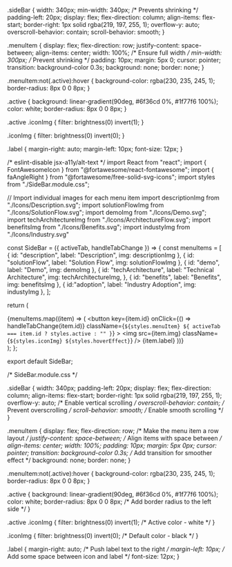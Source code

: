 .sideBar {
  width: 340px;
  min-width: 340px; /* Prevents shrinking */
  padding-left: 20px;
  display: flex;
  flex-direction: column;
  align-items: flex-start;
  border-right: 1px solid rgba(219, 197, 255, 1);
  overflow-y: auto;
  overscroll-behavior: contain;
  scroll-behavior: smooth;
}

.menuItem {
  display: flex;
  flex-direction: row;
  justify-content: space-between;
  align-items: center;
  width: 100%; /* Ensure full width */
  min-width: 300px; /* Prevent shrinking */
  padding: 10px;
  margin: 5px 0;
  cursor: pointer;
  transition: background-color 0.3s;
  background: none;
  border: none;
}

.menuItem:not(.active):hover {
  background-color: rgba(230, 235, 245, 1);
  border-radius: 8px 0 0 8px;
}

.active {
  background: linear-gradient(90deg, #6f36cd 0%, #1f77f6 100%);
  color: white;
  border-radius: 8px 0 0 8px;
}

.active .iconImg {
  filter: brightness(0) invert(1);
}

.iconImg {
  filter: brightness(0) invert(0);
}

.label {
  margin-right: auto;
  margin-left: 10px;
  font-size: 12px;
}








/* eslint-disable jsx-a11y/alt-text */
import React from "react";
import { FontAwesomeIcon } from "@fortawesome/react-fontawesome";
import { faAngleRight } from "@fortawesome/free-solid-svg-icons";
import styles from "./SideBar.module.css";

// Import individual images for each menu item
import descriptionImg from "./Icons/Description.svg";
import solutionFlowImg from "./Icons/SolutionFlow.svg";
import demoImg from "./Icons/Demo.svg";
import techArchitectureImg from "./Icons/ArchitectureFlow.svg";
import benefitsImg from "./Icons/Benefits.svg";
import industyImg from "./Icons/Industry.svg"

const SideBar = ({ activeTab, handleTabChange }) => {
  const menuItems = [
    { id: "description", label: "Description", img: descriptionImg },
    { id: "solutionFlow", label: "Solution Flow", img: solutionFlowImg },
    { id: "demo", label: "Demo", img: demoImg },
    {
      id: "techArchitecture",
      label: "Technical Architecture",
      img: techArchitectureImg,
    },
    { id: "benefits", label: "Benefits", img: benefitsImg },
    { id:"adoption", label: "Industry Adoption", img: industyImg  },
  ];

  return (
    <nav className={styles.sideBar}>
      {menuItems.map((item) => (
        <button
          key={item.id}
          onClick={() => handleTabChange(item.id)}
          className={`${styles.menuItem} ${
            activeTab === item.id ? styles.active : ""
          }`}
        >
          <img
            src={item.img}
            className={`${styles.iconImg} ${styles.hoverEffect}`}
          />
          <span className={styles.label}>{item.label}</span>
          <FontAwesomeIcon icon={faAngleRight} className={styles.icon} />
        </button>
      ))}
    </nav>
  );
};

export default SideBar;



/* SideBar.module.css */

.sideBar {
  width: 340px;
  padding-left: 20px;
  display: flex;
  flex-direction: column;
  align-items: flex-start;
  border-right: 1px solid rgba(219, 197, 255, 1);
  overflow-y: auto; /* Enable vertical scrolling */
  overscroll-behavior: contain; /* Prevent overscrolling */
  scroll-behavior: smooth; /* Enable smooth scrolling */
}

.menuItem {
  display: flex;
  flex-direction: row; /* Make the menu item a row layout */
  justify-content: space-between; /* Align items with space between */
  align-items: center;
  width: 100%;
  padding: 10px;
  margin: 5px 0px;
  cursor: pointer;
  transition: background-color 0.3s; /* Add transition for smoother effect */
  background: none;
  border: none;
}

.menuItem:not(.active):hover {
  background-color: rgba(230, 235, 245, 1);
  border-radius: 8px 0 0 8px;
}

.active {
  background: linear-gradient(90deg, #6f36cd 0%, #1f77f6 100%);
  color: white;
  border-radius: 8px 0 0 8px; /* Add border radius to the left side */
}

.active .iconImg {
  filter: brightness(0) invert(1); /* Active color - white */
}

.iconImg {
  filter: brightness(0) invert(0); /* Default color - black */
}

.label {
  margin-right: auto; /* Push label text to the right */
  margin-left: 10px; /* Add some space between icon and label */
  font-size: 12px;
}




